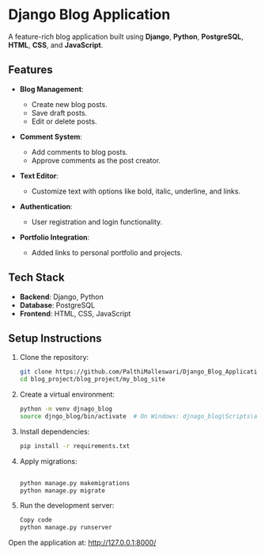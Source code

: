 
# Django Blog Application  

A feature-rich blog application built using **Django**, **Python**, **PostgreSQL**, **HTML**, **CSS**, and **JavaScript**.  

## Features  
- **Blog Management**:  
  - Create new blog posts.  
  - Save draft posts.  
  - Edit or delete posts.  

- **Comment System**:  
  - Add comments to blog posts.  
  - Approve comments as the post creator.  

- **Text Editor**:  
  - Customize text with options like bold, italic, underline, and links.  

- **Authentication**:  
  - User registration and login functionality.  

- **Portfolio Integration**:  
  - Added links to personal portfolio and projects.  

## Tech Stack  
- **Backend**: Django, Python  
- **Database**: PostgreSQL  
- **Frontend**: HTML, CSS, JavaScript  

## Setup Instructions  
1. Clone the repository:  
   ```bash  
   git clone https://github.com/PalthiMalleswari/Django_Blog_Application.git  
   cd blog_project/blog_project/my_blog_site

2. Create a virtual environment:
    ```bash
    python -m venv djnago_blog 
    source djngo_blog/bin/activate  # On Windows: djnago_blog\Scripts\activate

3. Install dependencies:

    ```bash
    pip install -r requirements.txt
4. Apply migrations:
    ```bash
  
    python manage.py makemigrations  
    python manage.py migrate
 5. Run the development server:
    ```bash
    Copy code
    python manage.py runserver  
Open the application at: http://127.0.0.1:8000/
